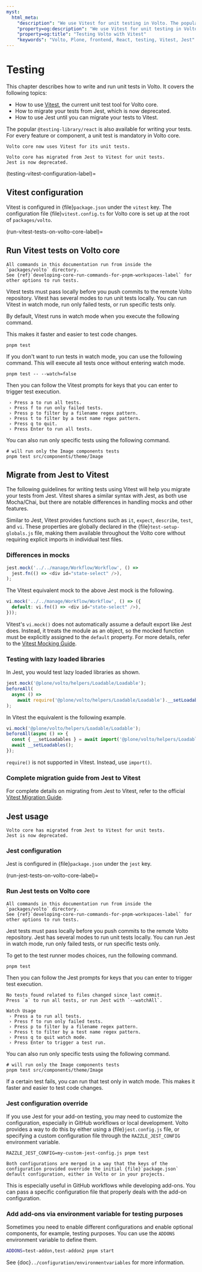 ```yaml
---
myst:
  html_meta:
    "description": "We use Vitest for unit testing in Volto. The popular @testing-library/react is also available for writing your tests. For every feature or component, a unit test is mandatory in Volto core."
    "property=og:description": "We use Vitest for unit testing in Volto. The popular @testing-library/react is also available for writing your tests. For every feature or component, a unit test is mandatory in Volto core."
    "property=og:title": "Testing Volto with Vitest"
    "keywords": "Volto, Plone, frontend, React, testing, Vitest, Jest"
---
```


# Testing

This chapter describes how to write and run unit tests in Volto.
It covers the following topics:

-   How to use [Vitest](https://vitest.dev/guide/), the current unit test tool for Volto core.
-   How to migrate your tests from Jest, which is now deprecated.
-   How to use Jest until you can migrate your tests to Vitest.

The popular `@testing-library/react` is also available for writing your tests.
For every feature or component, a unit test is mandatory in Volto core.

```{versionadded} Volto 18.TBD.TBD, current release at 18.10.1
Volto core now uses Vitest for its unit tests.
```

```{deprecated} Volto 18.TBD.TBD, current release at 18.10.1
Volto core has migrated from Jest to Vitest for unit tests.
Jest is now deprecated.
```


(testing-vitest-configuration-label)=

## Vitest configuration

Vitest is configured in {file}`package.json` under the `vitest` key.
The configuration file {file}`vitest.config.ts` for Volto core is set up at the root of `packages/volto`.


(run-vitest-tests-on-volto-core-label)=

## Run Vitest tests on Volto core

```{note}
All commands in this documentation run from inside the `packages/volto` directory.
See {ref}`developing-core-run-commands-for-pnpm-workspaces-label` for other options to run tests.
```

Vitest tests must pass locally before you push commits to the remote Volto repository.
Vitest has several modes to run unit tests locally.
You can run Vitest in watch mode, run only failed tests, or run specific tests only.

By default, Vitest runs in watch mode when you execute the following command.

This makes it faster and easier to test code changes.

```shell
pnpm test
```

If you don't want to run tests in watch mode, you can use the following command.
This will execute all tests once without entering watch mode.

```shell
pnpm test -- --watch=false
```

Then you can follow the Vitest prompts for keys that you can enter to trigger test execution.

```console
 › Press a to run all tests.
 › Press f to run only failed tests.
 › Press p to filter by a filename regex pattern.
 › Press t to filter by a test name regex pattern.
 › Press q to quit.
 › Press Enter to run all tests.
```

You can also run only specific tests using the following command.

```shell
# will run only the Image components tests
pnpm test src/components/theme/Image
```


## Migrate from Jest to Vitest

The following guidelines for writing tests using Vitest will help you migrate your tests from Jest.
Vitest shares a similar syntax with Jest, as both use Mocha/Chai, but there are notable differences in handling mocks and other features.

Similar to Jest, Vitest provides functions such as `it`, `expect`, `describe`, `test`, and `vi`.
These properties are globally declared in the {file}`test-setup-globals.js` file, making them available throughout the Volto core without requiring explicit imports in individual test files.


### Differences in mocks

```javascript
jest.mock('../../manage/Workflow/Workflow', () =>
  jest.fn(() => <div id="state-select" />),
);
```

The Vitest equivalent mock to the above Jest mock is the following.

```javascript
vi.mock('../../manage/Workflow/Workflow', () => ({
  default: vi.fn(() => <div id="state-select" />),
}));
```

Vitest's `vi.mock()` does not automatically assume a default export like Jest does.
Instead, it treats the module as an object, so the mocked function must be explicitly assigned to the `default` property.
For more details, refer to the [Vitest Mocking Guide](https://vitest.dev/guide/mocking.html).


### Testing with lazy loaded libraries

In Jest, you would test lazy loaded libraries as shown.

```javascript
jest.mock('@plone/volto/helpers/Loadable/Loadable');
beforeAll(
  async () =>
    await require('@plone/volto/helpers/Loadable/Loadable').__setLoadables(),
);
```

In Vitest the equivalent is the following example.

```javascript
vi.mock('@plone/volto/helpers/Loadable/Loadable');
beforeAll(async () => {
  const { __setLoadables } = await import('@plone/volto/helpers/Loadable/Loadable');
  await __setLoadables();
});
```

`require()` is not supported in Vitest.
Instead, use `import()`.


### Complete migration guide from Jest to Vitest

For complete details on migrating from Jest to Vitest, refer to the official [Vitest Migration Guide](https://vitest.dev/guide/migration.html#jest).


## Jest usage

```{deprecated} Volto 18.TBD.TBD, current release at 18.10.1
Volto core has migrated from Jest to Vitest for unit tests.
Jest is now deprecated.
```


### Jest configuration

Jest is configured in {file}`package.json` under the `jest` key.


(run-jest-tests-on-volto-core-label)=

### Run Jest tests on Volto core

```{note}
All commands in this documentation run from inside the `packages/volto` directory.
See {ref}`developing-core-run-commands-for-pnpm-workspaces-label` for other options to run tests.
```

Jest tests must pass locally before you push commits to the remote Volto repository.
Jest has several modes to run unit tests locally.
You can run Jest in watch mode, run only failed tests, or run specific tests only.

To get to the test runner modes choices, run the following command.

```shell
pnpm test
```

Then you can follow the Jest prompts for keys that you can enter to trigger test execution.

```console
No tests found related to files changed since last commit.
Press `a` to run all tests, or run Jest with `--watchAll`.

Watch Usage
 › Press a to run all tests.
 › Press f to run only failed tests.
 › Press p to filter by a filename regex pattern.
 › Press t to filter by a test name regex pattern.
 › Press q to quit watch mode.
 › Press Enter to trigger a test run.
```

You can also run only specific tests using the following command.

```shell
# will run only the Image components tests
pnpm test src/components/theme/Image
```

If a certain test fails, you can run that test only in watch mode.
This makes it faster and easier to test code changes.


### Jest configuration override

If you use Jest for your add-on testing, you may need to customize the configuration, especially in GitHub workflows or local development.
Volto provides a way to do this by either using a {file}`jest.config.js` file, or specifying a custom configuration file through the `RAZZLE_JEST_CONFIG` environment variable.

```shell
RAZZLE_JEST_CONFIG=my-custom-jest-config.js pnpm test
```

```{note}
Both configurations are merged in a way that the keys of the configuration provided override the initial {file}`package.json` default configuration, either in Volto or in your projects.
```

This is especially useful in GitHub workflows while developing add-ons.
You can pass a specific configuration file that properly deals with the add-on configuration.


### Add add-ons via environment variable for testing purposes

Sometimes you need to enable different configurations and enable optional components, for example, testing purposes.
You can use the `ADDONS` environment variable to define them.

```bash
ADDONS=test-addon,test-addon2 pnpm start
```

See {doc}`../configuration/environmentvariables` for more information.
